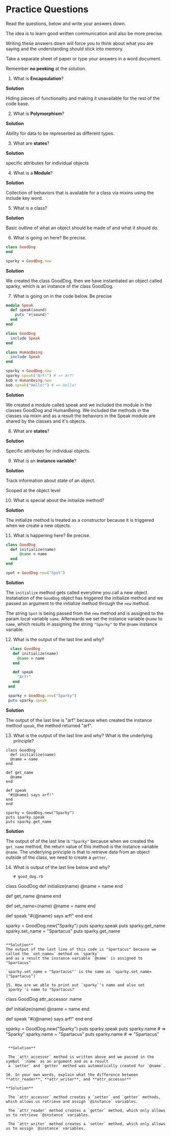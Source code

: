 <h1>Practice Questions</h1>

Read the questions, below and write your answers down.

The idea is to learn good written communication and
also be more precise.

Writing these answers down will force you to think about
what you are saying and the understanding should stick into 
memory.  

Take a separate sheet of paper or type your answers in a word 
document.  

Remember **no peeking** at the solution.


1. What is **Encapsulation**?

  **Solution** 

  Hiding pieces of functionality and making it unavailable for the rest of the code base.

2. What is **Polymorphism**?

  **Solution** 

  Ability for data to be represented as different types.

3. What are **states**?

  **Solution** 

  specific attributes for individual objects

4. What is a **Module**?

  **Solution** 

  Collection of behaviors that is available for a class via mixins using the include key word.

5. What is a class?

  **Solution**

  Basic outline of what an object should be made of and what it should do.

6. What is going on here? Be precise.

  ```Ruby
  class GoodDog
  end

  sparky = GoodDog.new
  ```

  **Solution**

  We created the class GoodDog, then we have instantiated an object called sparky, 
  which is an instance of the class GoodDog.  

7.  What is going on in the code below.  Be precise

  ```Ruby
  module Speak
    def speak(sound)
      puts "#{sound}"
    end
  end

  class GoodDog
    include Speak
  end

  class HumanBeing
    include Speak
  end

  sparky = GoodDog.new
  sparky.speak("Arf!") # => Arf!
  bob = HumanBeing.new
  bob.speak("Hello!") # => Hello!
  ```
  **Solution**

  We created a module called speak and we included the module in the classes GoodDog and HumanBeing. 
  We included the methods in the classes via mixin and as a result the behaviors in the Speak module 
  are shared by the classes and it's objects.

8. What are **states**?

  **Solution**

  Specific attributes for individual objects.

9. What is an **instance variable**?

  **Solution**

  Track information about state of an object.

  Scoped at the object level

10.  What is special about the initialize method?

  **Solution**

  The initialize method is treated as a constructor because it is triggered when we create a new objects.

11. What is happening here? Be precise.

  ```Ruby
  class GoodDog
    def initialize(name)
        @name = name
    end
  end

  spot = GoodDog.new("Spot")
  ```

  **Solution**
  
   The `initialize` method gets called everytime you call a new object.  Instatiation of the `GoodDog` object has triggered the 
   initialize method and we passed an argument to the initialize method through the `new` method.
   
   The string `Spot` is being passed from the `new` method and is assigned to the param local variable `name`.  Afterwards we set the instance variable `@name` to `name`, which results in assigning the string `"Sparky"` to the `@name` instance variable.
   
12. What is the output of the last line and why?
  
 ```Ruby
   class GoodDog
    def initialize(name)
      @name = name
    end

    def speak
      "Arf!"
    end
  end

  sparky = GoodDog.new("Sparky")
  puts sparky.speak
  ```
  **Solution**

  The output of the last line is "arf" because when created the instance method `speak`, the method
  returned "arf".
  
13. What is the output of the last line and why?  What is the underlying principle?
  
   ```
   class GoodDog
     def initialize(name)
     @name = name
   end

   def get_name
     @name
   end

   def speak
    "#{@name} says arf!"
   end
  end

  sparky = GoodDog.new("Sparky")
  puts sparky.speak
  puts sparky.get_name 
  ```
  
  **Solution**
  
  The output of of the last line is `"Sparky"` because when we created the `get_name` method, the return value of this method is 
  the instance variable `@name`.  The underlying principle is that to retrieve data from an object outside of the class, we need
  to create a `getter`.
 
14. What is output of the last line below and why?   
    ```
    # good_dog.rb

   class GoodDog
    def initialize(name)
    @name = name
   end

   def get_name
     @name
   end

   def set_name=(name)
     @name = name
   end

   def speak
    "#{@name} says arf!"
   end
  end

  sparky = GoodDog.new("Sparky")
  puts sparky.speak
  puts sparky.get_name
  sparky.set_name = "Spartacus"
  puts sparky.get_name
  ```
  
  **Solution**
  The output of the last line of this code is "Spartacus" because we called the `set_name=` method on `sparky`
  and as a result the instance variable `@name` is assigned to "Spartacus" 
  
  `sparky.set_name = "Spartacus"` is the same as `sparky.set_name=("Spartacus")`
  
15. How are we able to print out `sparky`'s name and also set `sparky`'s name to "Spartacus?
  ```
  class GoodDog
  attr_accessor :name

  def initialize(name)
    @name = name
  end

  def speak
    "#{@name} says arf!"
  end
 end

 sparky = GoodDog.new("Sparky")
 puts sparky.speak
 puts sparky.name            # => "Sparky"
 sparky.name = "Spartacus"
 puts sparky.name            # => "Spartacus"
 ```

  **Solution**

  The `attr_accessor` method is written above and we passed in the symbol `:name` as an argument and as a result
  a `setter` and `getter` method was automatically created for `@name`.  

16. In your own words, explain what the difference between **attr_reader**, **attr_writer**, and **attr_accessor**

 **Solution**

  The `attr_accessor` method creates a `setter` and `getter` methods, which allows us retrieve and assign `@instance` variables.

  The `attr_reader` method creates a `getter` method, which only allows us to retrieve `@instance` variables.

  The `attr_writer` method creates a `setter` method, which only allows us to assign `@instance` variables.


